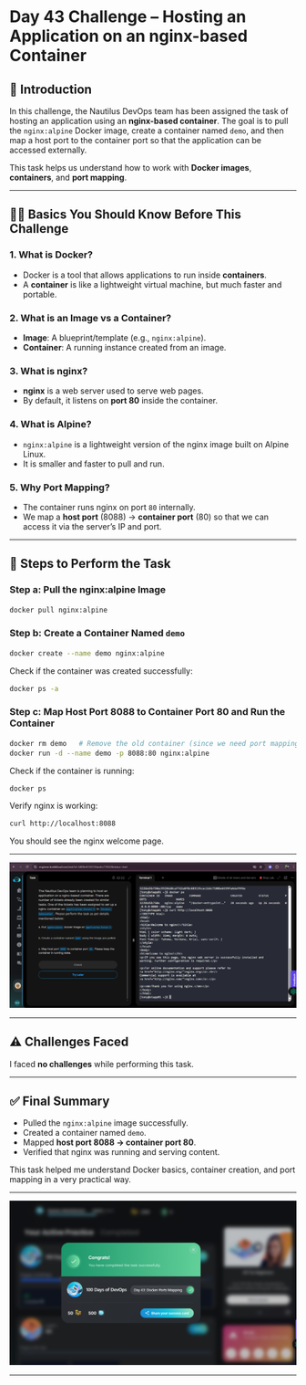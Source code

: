 # Day 43 Challenge – Hosting an Application on an nginx-based Container

## 📌 Introduction
In this challenge, the Nautilus DevOps team has been assigned the task of hosting an application using an **nginx-based container**. The goal is to pull the `nginx:alpine` Docker image, create a container named `demo`, and then map a host port to the container port so that the application can be accessed externally.

This task helps us understand how to work with **Docker images**, **containers**, and **port mapping**.

---

## 🧑‍💻 Basics You Should Know Before This Challenge

### 1. What is Docker?
- Docker is a tool that allows applications to run inside **containers**.
- A **container** is like a lightweight virtual machine, but much faster and portable.

### 2. What is an Image vs a Container?
- **Image**: A blueprint/template (e.g., `nginx:alpine`).
- **Container**: A running instance created from an image.

### 3. What is nginx?
- **nginx** is a web server used to serve web pages.  
- By default, it listens on **port 80** inside the container.

### 4. What is Alpine?
- `nginx:alpine` is a lightweight version of the nginx image built on Alpine Linux.  
- It is smaller and faster to pull and run.

### 5. Why Port Mapping?
- The container runs nginx on port `80` internally.  
- We map a **host port** (8088) → **container port** (80) so that we can access it via the server’s IP and port.

---

## 🚀 Steps to Perform the Task

### Step a: Pull the nginx:alpine Image
```bash
docker pull nginx:alpine
```

### Step b: Create a Container Named `demo`
```bash
docker create --name demo nginx:alpine
```

Check if the container was created successfully:
```bash
docker ps -a
```

### Step c: Map Host Port 8088 to Container Port 80 and Run the Container
```bash
docker rm demo   # Remove the old container (since we need port mapping)
docker run -d --name demo -p 8088:80 nginx:alpine
```

Check if the container is running:
```bash
docker ps
```

Verify nginx is working:
```bash
curl http://localhost:8088
```

You should see the nginx welcome page.

---
![Screenshot 2025-09-21 184745](assets/Screenshot%202025-09-21%20184745.png)

---


## ⚠️ Challenges Faced
I faced **no challenges** while performing this task.


---

## ✅ Final Summary
- Pulled the `nginx:alpine` image successfully.  
- Created a container named `demo`.  
- Mapped **host port 8088 → container port 80**.  
- Verified that nginx was running and serving content.  

This task helped me understand Docker basics, container creation, and port mapping in a very practical way.

---
![Screenshot 2025-09-21 185019](assets/Screenshot%202025-09-21%20185019.png)

---